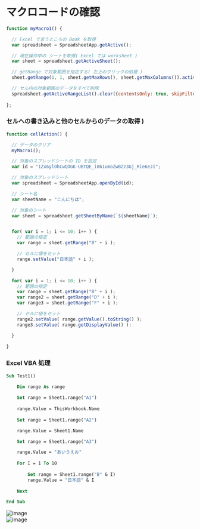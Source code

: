 # マクロコードの確認
```javascript
function myMacro1() {

  // Excel で言うところの Book を取得
  var spreadsheet = SpreadsheetApp.getActive();

  // 現在操作中の シートを取得( Excel では worksheet )
  var sheet = spreadsheet.getActiveSheet();

  // getRange で対象範囲を指定する( 左上のクリックの処理 )
  sheet.getRange(1, 1, sheet.getMaxRows(), sheet.getMaxColumns()).activate();

  // セル内の対象範囲のデータをすべて削除
  spreadsheet.getActiveRangeList().clear({contentsOnly: true, skipFilteredRows: true});
  
};
```

### セルへの書き込みと他のセルからのデータの取得 )
```javascript
function cellAction() {

  // データのクリア
  myMacro1();

  // 対象のスプレッドシートの ID を設定
  var id = "1Zx6ylOhCwQDGK-UBtQE_i061umoZwBZz3Gj_Rie6eJI";

  // 対象のスプレッドシート
  var spreadsheet = SpreadsheetApp.openById(id);

  // シート名
  var sheetName = "こんにちは";

  // 対象のシート
  var sheet = spreadsheet.getSheetByName(`${sheetName}`);


  for( var i = 1; i <= 10; i++ ) {
    // 範囲の指定
    var range = sheet.getRange("B" + i );

    // セルに値をセット
    range.setValue("日本語" + i );

  }

  for( var i = 1; i <= 10; i++ ) {
    // 範囲の指定
    var range = sheet.getRange("B" + i );
    var range2 = sheet.getRange("D" + i );
    var range3 = sheet.getRange("F" + i );

    // セルに値をセット
    range2.setValue( range.getValue().toString() );
    range3.setValue( range.getDisplayValue() );

  }
 
}
```

### Excel VBA 処理
```vb
Sub Test1()

    Dim range As range
    
    Set range = Sheet1.range("A1")
    
    range.Value = ThisWorkbook.Name
    
    Set range = Sheet1.range("A2")

    range.Value = Sheet1.Name

    Set range = Sheet1.range("A3")

    range.Value = "あいうえお"
    
    For I = 1 To 10
    
        Set range = Sheet1.range("B" & I)
        range.Value = "日本語" & I
    
    Next

End Sub
```
![image](https://user-images.githubusercontent.com/1501327/195759891-bbea6f75-a5a7-405e-b7df-2f074fc91cd3.png)\
![image](https://user-images.githubusercontent.com/1501327/195759967-a21ef019-a198-4d86-93d9-dbfa74118f1f.png)


